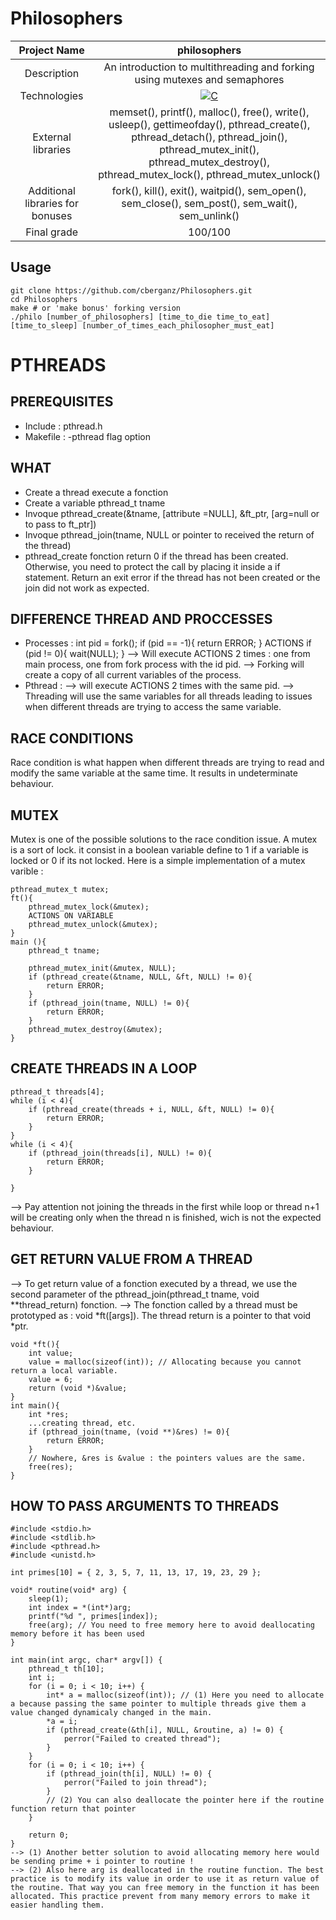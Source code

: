 # Philosophers

| Project Name | philosophers |
| :-: | :-: |
| Description | An introduction to multithreading and forking using mutexes and semaphores |
| Technologies | <a href="#"><img alt="C" src="https://custom-icon-badges.demolab.com/badge/C-03599C.svg?logo=c-in-hexagon&logoColor=white&style=for-the-badge"></a> |
| External libraries | memset(), printf(), malloc(), free(), write(), usleep(), gettimeofday(), pthread_create(), pthread_detach(), pthread_join(), pthread_mutex_init(), pthread_mutex_destroy(), pthread_mutex_lock(), pthread_mutex_unlock() |
| Additional libraries for bonuses | fork(), kill(), exit(), waitpid(), sem_open(), sem_close(), sem_post(), sem_wait(), sem_unlink() |
| Final grade | 100/100 |

## Usage
```
git clone https://github.com/cberganz/Philosophers.git
cd Philosophers
make # or 'make bonus' forking version
./philo [number_of_philosophers] [time_to_die time_to_eat] [time_to_sleep] [number_of_times_each_philosopher_must_eat]
```

# PTHREADS
## PREREQUISITES

- Include : pthread.h
- Makefile : -pthread flag option

## WHAT

- Create a thread execute a fonction
- Create a variable pthread_t tname
- Invoque pthread_create(&tname, [attribute =NULL], &ft_ptr, [arg=null or to pass to ft_ptr])
- Invoque pthread_join(tname, NULL or pointer to received the return of the thread)
- pthread_create fonction return 0 if the thread has been created. Otherwise, you need to protect the call by placing it inside a if statement. Return an exit error if the thread has not been created or the join did not work as expected.

## DIFFERENCE THREAD AND PROCCESSES

- Processes :
	int pid = fork();
	if (pid == -1){
		return ERROR;
	}
	ACTIONS
	if (pid != 0){
		wait(NULL);
	}
	--> Will execute ACTIONS 2 times : one from main process, one from fork process with the id pid.
	--> Forking will create a copy of all current variables of the process.
- Pthread : 
	--> will execute ACTIONS 2 times with the same pid.
	--> Threading will use the same variables for all threads leading to issues when different threads are trying to access the same variable.

## RACE CONDITIONS

Race condition is what happen when different threads are trying to read and modify the same variable at the same time. It results in undeterminate behaviour.

## MUTEX

Mutex is one of the possible solutions to the race condition issue. A mutex is a sort of lock. it consist in a boolean variable define to 1 if a variable is locked or 0 if its not locked.
Here is a simple implementation of a mutex varible :

	pthread_mutex_t mutex;
	ft(){
		pthread_mutex_lock(&mutex);
		ACTIONS ON VARIABLE
		pthread_mutex_unlock(&mutex);
	}
	main (){
		pthread_t tname;

		pthread_mutex_init(&mutex, NULL);
		if (pthread_create(&tname, NULL, &ft, NULL) != 0){
			return ERROR;
		}
		if (pthread_join(tname, NULL) != 0){
			return ERROR;
		}
		pthread_mutex_destroy(&mutex);
	}

## CREATE THREADS IN A LOOP

	pthread_t threads[4];
	while (i < 4){
		if (pthread_create(threads + i, NULL, &ft, NULL) != 0){
			return ERROR;
		}
	}
	while (i < 4){
		if (pthread_join(threads[i], NULL) != 0){
			return ERROR;
		}
		
	}
--> Pay attention not joining the threads in the first while loop or thread n+1 will be creating only when the thread n is finished, wich is not the expected behaviour.

## GET RETURN VALUE FROM A THREAD

--> To get return value of a fonction executed by a thread, we use the second parameter of the pthread_join(pthread_t tname, void **thread_return) fonction.
--> The fonction called by a thread must be prototyped as : void *ft([args]). The thread return is a pointer to that void *ptr.

	void *ft(){
		int value;
		value = malloc(sizeof(int)); // Allocating because you cannot return a local variable.
		value = 6;
		return (void *)&value;
	}
	int main(){
		int	*res;
		...creating thread, etc.
		if (pthread_join(tname, (void **)&res) != 0){
			return ERROR;
		}
		// Nowhere, &res is &value : the pointers values are the same.
		free(res);
	}

## HOW TO PASS ARGUMENTS TO THREADS

	#include <stdio.h>
	#include <stdlib.h>
	#include <pthread.h>
	#include <unistd.h>

	int primes[10] = { 2, 3, 5, 7, 11, 13, 17, 19, 23, 29 };

	void* routine(void* arg) {
	    sleep(1);
	    int index = *(int*)arg;
	    printf("%d ", primes[index]);
	    free(arg); // You need to free memory here to avoid deallocating memory before it has been used
	}

	int main(int argc, char* argv[]) {
	    pthread_t th[10];
	    int i;
	    for (i = 0; i < 10; i++) {
	        int* a = malloc(sizeof(int)); // (1) Here you need to allocate a because passing the same pointer to multiple threads give them a value changed dynamicaly changed in the main.
	        *a = i;
	        if (pthread_create(&th[i], NULL, &routine, a) != 0) {
	            perror("Failed to created thread");
	        }
	    }
	    for (i = 0; i < 10; i++) {
	        if (pthread_join(th[i], NULL) != 0) {
	            perror("Failed to join thread");
	        }
			// (2) You can also deallocate the pointer here if the routine function return that pointer
	    }
    	
    	return 0;
	}
	--> (1) Another better solution to avoid allocating memory here would be sending prime + i pointer to routine !
	--> (2) Also here arg is deallocated in the routine function. The best practice is to modify its value in order to use it as return value of the routine. That way you can free memory in the function it has been allocated. This practice prevent from many memory errors to make it easier handling them.
